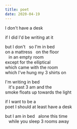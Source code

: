 ```yaml
---
title: poet
date: 2020-04-19
---
```


I don't have a desk  

if I did I'd be writing at it

but I don't&nbsp;&nbsp;&nbsp;so I'm in bed  
on a mattress&nbsp;&nbsp;&nbsp;on the floor  
&nbsp;&nbsp;&nbsp;in an empty room  
except for the elliptical  
which came with the room  
which I've hung my 3 shirts on

I'm writing in bed  
&nbsp;&nbsp;&nbsp;it's past 3 am and the  
smoke floats up towards the light

if I want to be a  
poet I should at least have a desk

but I am in bed&nbsp;&nbsp;&nbsp;alone this time  
&nbsp;&nbsp;&nbsp;while you sleep 3 rooms away